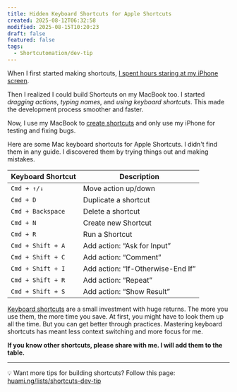 ```yaml
---
title: Hidden Keyboard Shortcuts for Apple Shortcuts
created: 2025-08-12T06:32:58
modified: 2025-08-15T10:20:23
draft: false
featured: false
tags:
  - Shortcutomation/dev-tip
---
```


When I first started making shortcuts, [I spent hours staring at my iPhone screen](a-nighttime-routine-i-do-every-day.md).

Then I realized I could build Shortcuts on my MacBook too. I started _dragging actions_, _typing names_, and _using keyboard shortcuts_. This made the development process smoother and faster.

Now, I use my MacBook to [create shortcuts](https://github.com/huaminghuangtw/Shortcutomation/releases) and only use my iPhone for testing and fixing bugs.

Here are some Mac keyboard shortcuts for Apple Shortcuts. I didn't find them in any guide. I discovered them by trying things out and making mistakes.

| Keyboard Shortcut        | Description                       |
| --------------- | --------------------------------- |
| `Cmd + ↑/↓`       | Move action up/down               |
| `Cmd + D`         | Duplicate a shortcut              |
| `Cmd + Backspace` | Delete a shortcut                 |
| `Cmd + N`         | Create new Shortcut               |
| `Cmd + R`         | Run a Shortcut                    |
| `Cmd + Shift + A` | Add action: “Ask for Input”       |
| `Cmd + Shift + C` | Add action: “Comment”             |
| `Cmd + Shift + I` | Add action: “If-Otherwise-End If” |
| `Cmd + Shift + R` | Add action: “Repeat”              |
| `Cmd + Shift + S` | Add action: “Show Result”         |

[Keyboard shortcuts](https://huami.ng/lists/keyboard-hotkey/) are a small investment with huge returns. The more you use them, the more time you save. At first, you might have to look them up all the time. But you can get better through practices. Mastering keyboard shortcuts has meant less context switching and more focus for me.

**If you know other shortcuts, please share with me. I will add them to the table.**

---

💡 Want more tips for building shortcuts? Follow this page: [huami.ng/lists/shortcuts-dev-tip](https://huami.ng/lists/shortcuts-dev-tip)
